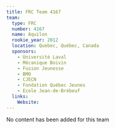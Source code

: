```yaml
---
title: FRC Team 4167
team:
  type: FRC
  number: 4167
  name: Aquilon
  rookie_year: 2012
  location: Quebec, Québec, Canada
  sponsors:
    - Université Laval
    - Mécanique Boivin
    - Fusion Jeunesse
    - BMO
    - CJECN
    - Fondation Québec Jeunes
    - Ecole Jean-de-Brébeuf
  links:
    Website: 
---
```

No content has been added for this team